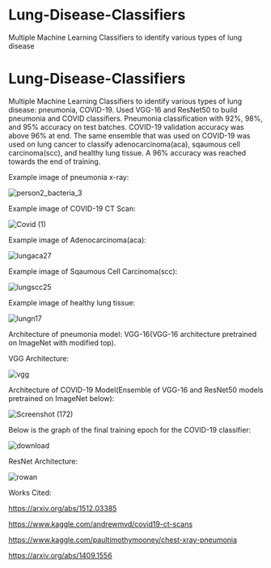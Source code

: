 # Lung-Disease-Classifiers
Multiple Machine Learning Classifiers to identify various types of lung disease
# Lung-Disease-Classifiers
Multiple Machine Learning Classifiers to identify various types of lung disease: pneumonia, COVID-19.
Used VGG-16 and ResNet50 to build pneumonia and COVID classifiers. 
Pneumonia classification with 92%, 98%, and 95% accuracy on test batches. 
COVID-19 validation accuracy was above 96% at end. 
The same ensemble that was used on COVID-19 was used on lung cancer to classify adenocarcinoma(aca), sqaumous cell carcinoma(scc), and healthy lung tissue. A 96% accuracy was reached towards the end of training. 

Example image of pneumonia x-ray:

![person2_bacteria_3](https://user-images.githubusercontent.com/63683831/107109286-ef092580-67f3-11eb-983e-997d66f6ddc2.jpeg)


Example image of COVID-19 CT Scan:

![Covid (1)](https://user-images.githubusercontent.com/63683831/107109297-1102a800-67f4-11eb-8c3c-d45c88807762.png)

Example image of Adenocarcinoma(aca):

![lungaca27](https://user-images.githubusercontent.com/63683831/108273115-fd2a4080-7127-11eb-859e-b6c1e18f5547.jpeg)

Example image of Sqaumous Cell Carcinoma(scc):

![lungscc25](https://user-images.githubusercontent.com/63683831/108273204-1cc16900-7128-11eb-826b-086ead2b7bc3.jpeg)

Example image of healthy lung tissue:

![lungn17](https://user-images.githubusercontent.com/63683831/108273320-3d89be80-7128-11eb-8e32-d507838117d4.jpeg)


Architecture of pneumonia model: VGG-16(VGG-16 architecture pretrained on ImageNet with modified top).

VGG Architecture:

![vgg](https://miro.medium.com/max/850/1*_Lg1i7wv1pLpzp2F4MLrvw.png)

Architecture of COVID-19 Model(Ensemble of VGG-16 and ResNet50 models pretrained on ImageNet below):

![Screenshot (172)](https://user-images.githubusercontent.com/63683831/107109321-5626da00-67f4-11eb-937b-61aaac181f73.png)

Below is the graph of the final training epoch for the COVID-19 classifier:

![download](https://user-images.githubusercontent.com/63683831/107132427-ea944980-6893-11eb-8ee2-871e7f9db65c.png)


ResNet Architecture:

![rowan](https://www.researchgate.net/publication/331364877/figure/fig3/AS:741856270901252@1553883726825/Left-ResNet50-architecture-Blocks-with-dotted-line-represents-modules-that-might-be.png)

Works Cited:

https://arxiv.org/abs/1512.03385

https://www.kaggle.com/andrewmvd/covid19-ct-scans

https://www.kaggle.com/paultimothymooney/chest-xray-pneumonia

https://arxiv.org/abs/1409.1556
